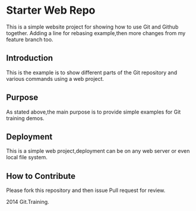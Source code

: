 # Starter Web Repo

This is a simple website project for showing 
how to use Git and Github together. Adding a line 
for rebasing example,then more changes from my feature branch too.

## Introduction

This is the example is to show different parts
of the Git  repository and various commands using a web project.

## Purpose

As stated above,the main purpose is to 
provide simple examples for Git training 
demos.

## Deployment

This is a simple web project,deployment
can be on any web server or even local
file system.

## How to Contribute

Please fork this repository and then issue Pull request for review.

2014 Git.Training.